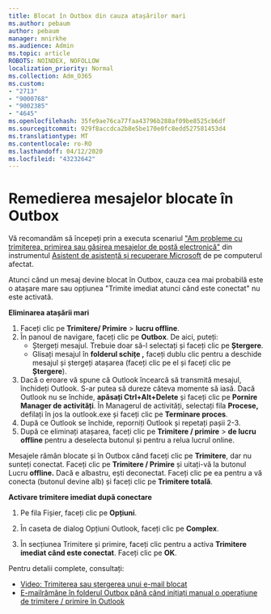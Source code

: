 ```yaml
---
title: Blocat în Outbox din cauza atașărilor mari
ms.author: pebaum
author: pebaum
manager: mnirkhe
ms.audience: Admin
ms.topic: article
ROBOTS: NOINDEX, NOFOLLOW
localization_priority: Normal
ms.collection: Adm_O365
ms.custom:
- "2713"
- "9000768"
- "9002385"
- "4645"
ms.openlocfilehash: 35fe9ae76ca77faa43796b288af09be8525cb6df
ms.sourcegitcommit: 929f8accdca2b8e5be170e0fc8edd527581453d4
ms.translationtype: MT
ms.contentlocale: ro-RO
ms.lasthandoff: 04/12/2020
ms.locfileid: "43232642"
---
```

# <a name="fix-messages-that-are-stuck-in-the-outbox"></a>Remedierea mesajelor blocate în Outbox

Vă recomandăm să începeți prin a executa scenariul ["Am probleme cu trimiterea, primirea sau găsirea mesajelor de poștă electronică"](https://aka.ms/SaRA-OutlookSendReceive) din instrumentul [Asistent de asistență și recuperare Microsoft](https://diagnostics.office.com/#/) de pe computerul afectat.

Atunci când un mesaj devine blocat în Outbox, cauza cea mai probabilă este o atașare mare sau opțiunea "Trimite imediat atunci când este conectat" nu este activată.

**Eliminarea atașării mari**

1. Faceți clic pe **Trimitere/ Primire** > **lucru offline**. 
2. În panoul de navigare, faceți clic pe **Outbox**. De aici, puteți: 
    - Ștergeți mesajul. Trebuie doar să-l selectați și faceți clic pe **Ștergere**.
    - Glisați mesajul în **folderul schițe ,** faceți dublu clic pentru a deschide mesajul și ștergeți atașarea (faceți clic pe el și faceți clic pe **Ștergere**).
3. Dacă o eroare vă spune că Outlook încearcă să transmită mesajul, închideți Outlook. S-ar putea să dureze câteva momente să iasă. Dacă Outlook nu se închide, **apăsați Ctrl+Alt+Delete** și faceți clic pe **Pornire Manager de activități**. În Managerul de activități, selectați fila **Procese,** defilați în jos la outlook.exe și faceți clic pe **Terminare proces**.
4. După ce Outlook se închide, reporniți Outlook și repetați pașii 2-3. 
5. După ce eliminați atașarea, faceți clic pe **Trimitere / primire** > **de lucru offline** pentru a deselecta butonul și pentru a relua lucrul online. 

Mesajele rămân blocate și în Outbox când faceți clic pe **Trimitere**, dar nu sunteți conectat. Faceți clic pe **Trimitere / Primire** și uitați-vă la butonul Lucru **offline.** Dacă e albastru, ești deconectat. Faceți clic pe ea pentru a vă conecta (butonul devine alb) și faceți clic pe **Trimitere totală**.
 
**Activare trimitere imediat după conectare**
 
1. Pe fila Fișier, faceți clic pe **Opțiuni**.

2. În caseta de dialog Opțiuni Outlook, faceți clic pe **Complex**.

3. În secțiunea Trimitere și primire, faceți clic pentru a activa **Trimitere imediat când este conectat**. Faceți clic pe **OK**.
 
Pentru detalii complete, consultați:
- [Video: Trimiterea sau ștergerea unui e-mail blocat](https://support.office.com/article/Video-Send-or-delete-an-email-stuck-in-your-outbox-26d5d34a-4e5f-444a-a9e8-44db04a94dec) 
- [E-mailrămâne în folderul Outbox până când inițiați manual o operațiune de trimitere / primire în Outlook](https://support.microsoft.com/help/2797572/email-stays-in-the-outbox-folder-until-you-manually-initiate-a-send-re)
